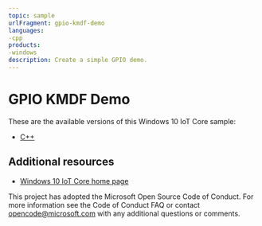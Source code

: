 ```yaml
--- 
topic: sample
urlFragment: gpio-kmdf-demo
languages:
-cpp
products:
-windows
description: Create a simple GPIO demo.
---
```


# GPIO KMDF Demo

These are the available versions of this Windows 10 IoT Core sample:

*	[C++](gpiokmdfdemo)

## Additional resources
*	[Windows 10 IoT Core home page](https://developer.microsoft.com/en-us/windows/iot/)

This project has adopted the Microsoft Open Source Code of Conduct. For more information see the Code of Conduct FAQ or contact <opencode@microsoft.com> with any additional questions or comments.